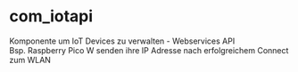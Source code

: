 # com_iotapi
Komponente um IoT Devices zu verwalten - Webservices API   
Bsp. Raspberry Pico W senden ihre IP Adresse nach erfolgreichem Connect zum WLAN
